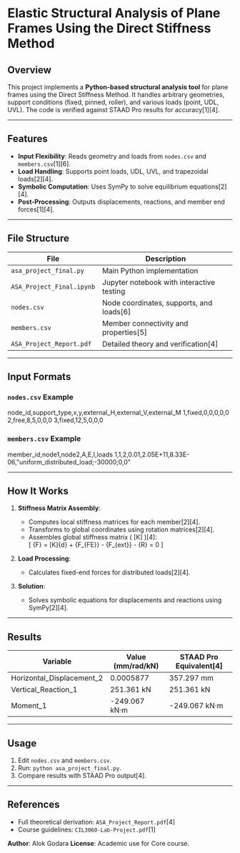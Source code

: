 # Elastic Structural Analysis of Plane Frames Using the Direct Stiffness Method

## Overview  
This project implements a **Python-based structural analysis tool** for plane frames using the Direct Stiffness Method. It handles arbitrary geometries, support conditions (fixed, pinned, roller), and various loads (point, UDL, UVL). The code is verified against STAAD Pro results for accuracy[1][4].

---

## Features  
- **Input Flexibility**: Reads geometry and loads from `nodes.csv` and `members.csv`[1][6].  
- **Load Handling**: Supports point loads, UDL, UVL, and trapezoidal loads[2][4].  
- **Symbolic Computation**: Uses SymPy to solve equilibrium equations[2][4].  
- **Post-Processing**: Outputs displacements, reactions, and member end forces[1][4].  

---

## File Structure  
| File                   | Description                                  |
|------------------------|----------------------------------------------|
| `asa_project_final.py` | Main Python implementation                  |
| `ASA_Project_Final.ipynb` | Jupyter notebook with interactive testing  |
| `nodes.csv`            | Node coordinates, supports, and loads[6]    |
| `members.csv`          | Member connectivity and properties[5]      |
| `ASA_Project_Report.pdf` | Detailed theory and verification[4]        |

---

## Input Formats  

### `nodes.csv` Example  
node_id,support_type,x,y,external_H,external_V,external_M
1,fixed,0,0,0,0,0
2,free,8,5,0,0,0
3,fixed,12,5,0,0,0

### `members.csv` Example  
member_id,node1,node2,A,E,I,loads
1,1,2,0.01,2.05E+11,8.33E-06,"uniform_distributed_load;-30000;0,0"


---

## How It Works  
1. **Stiffness Matrix Assembly**:  
   - Computes local stiffness matrices for each member[2][4].  
   - Transforms to global coordinates using rotation matrices[2][4].  
   - Assembles global stiffness matrix \( [K] \)[4]:  
     \[
     \{F\} = [K]\{d\} + \{F_{FE}\} - \{F_{ext}\} - \{R\} = 0
     \]

2. **Load Processing**:  
   - Calculates fixed-end forces for distributed loads[2][4].  

3. **Solution**:  
   - Solves symbolic equations for displacements and reactions using SymPy[2][4].  

---

## Results  
| Variable                  | Value (mm/rad/kN) | STAAD Pro Equivalent[4] |
|---------------------------|-------------------|-------------------------|
| Horizontal_Displacement_2 | 0.0005877         | 357.297 mm              |
| Vertical_Reaction_1       | 251.361 kN        | 251.361 kN              |
| Moment_1                  | -249.067 kN·m     | -249.067 kN·m           |

---

## Usage  
1. Edit `nodes.csv` and `members.csv`.  
2. Run:  `python asa_project_final.py`.
3. Compare results with STAAD Pro output[4].  

---

## References  
- Full theoretical derivation: `ASA_Project_Report.pdf`[4]  
- Course guidelines: `CIL3060-Lab-Project.pdf`[1]  

**Author**: Alok Godara
**License**: Academic use for Core course.  

  
